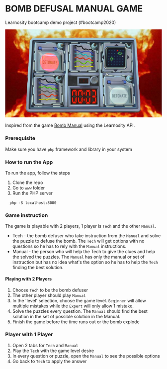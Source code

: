 # BOMB DEFUSAL MANUAL GAME
Learnosity bootcamp demo project (#bootcamp2020)

![image](https://github.com/christian-crisologo-lrn/bomb-defusal-manual/blob/master/screenshot.jpg)


Inspired from the game [Bomb Manual](https://www.bombmanual.com/) using the Learnosity API.


### Prerequisite
  Make sure you have `php` framework and library in your system

### How to run the App
To run the app, follow the steps
1. Clone the repo
2. Go to `www` folder
3. Run the PHP server
```
  php -S localhost:8000
```

### Game instruction
The game is playable with 2 players, 1 player is `Tech` and the other `Manual`.
- Tech - the bomb defuser who take instruction from the `Manual` and solve the puzzle to defuse the bomb. The `Tech` will get options with no questions so he has to rely with the `Manual` instructions.
- Manual - the person who will help the Tech to give the clues and help the solved the puzzles. The `Manual` has only the manual or set of instruction but has no idea what's the option so he has to help the `Tech` finding the best solution.

#### Playing with 2 Players
1. Choose `Tech` to be the bomb defuser
2. The other player should play `Manual`
3. In the 'level' selection, choose the game level. `Beginner` will allow multiple mistakes while the `Expert` will only allow 1 mistake.
4. Solve the puzzles every question. The `Manual` should find the best solution in the set of possible solution in the Manual.
5. Finish the game before the time runs out or the bomb explode

### Player with 1 Player
1. Open 2 tabs for `Tech` and `Manual`
2. Play the `Tech` with the game level desire
3. In every question or puzzle, open the `Manual` to see the possible options
4. Go back to `Tech` to apply the answer

